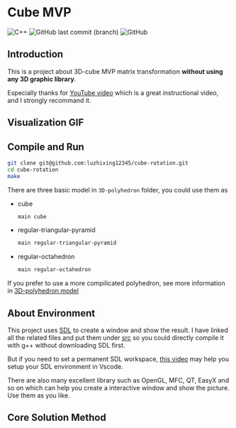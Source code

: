 # Cube MVP

![C++](https://img.shields.io/badge/C++-Solutions-blue.svg?style=flat&logo=c%2B%2B)
![GitHub last commit (branch)](https://img.shields.io/github/last-commit/luzhixing12345/cube-rotation/main)
![GitHub](https://img.shields.io/github/license/luzhixing12345/cube-rotation)

## Introduction

This is a project about 3D-cube MVP matrix transformation **without using any 3D graphic library**.

Especially thanks for [YouTube video](https://www.youtube.com/watch?v=kdRJgYO1BJM) which is a great instructional video, and I strongly recommand it.

## Visualization GIF

## Compile and Run

```bash
git clone git@github.com:luzhixing12345/cube-rotation.git
cd cube-rotation
make
```

There are three basic model in `3D-polyhedron` folder, you could use them as

- cube

  ```bash
  main cube
  ```

- regular-triangular-pyramid

  ```bash
  main regular-triangular-pyramid
  ```

- regular-octahedron

  ```bash
  main regular-octahedron
  ```

If you prefer to use a more compilicated polyhedron, see more information in [3D-polyhedron model](3D-polyhedron/README.md)

## About Environment

This project uses [SDL](https://www.libsdl.org/) to create a window and show the result. I have linked all the related files and put them under [src](src) so you could directly compile it with g++ without downloading SDL first.

But if you need to set a permanent SDL workspace, [this video](https://www.youtube.com/watch?v=jUZZC9UXyFs) may help you setup your SDL environment in Vscode.

There are also many excellent library such as OpenGL, MFC, QT, EasyX and so on which can help you create a interactive window and show the picture. Use them as you like.

## Core Solution Method

```c++

```
